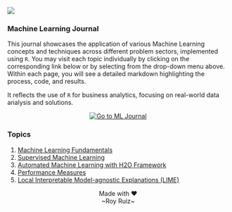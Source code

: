 <!-- Institute LOGO -->

![](images/logo.png)

### Machine Learning Journal

This journal showcases the application of various Machine Learning concepts and techniques across different problem sectors, implemented using `R`. You may visit each topic individually by clicking on the corresponding link below or by selecting from the drop-down menu above. Within each page, you will see a detailed markdown highlighting the process, code, and results.

It reflects the use of `R` for business analytics, focusing on real-world data analysis and solutions.

<p align="center">
  <a href="https://royruiz-dev.github.io/r-machine-learning-journal/journal_encrypted.html">
    <img src="https://img.shields.io/badge/Click%20to%20view%20ML%20Journal-27B9CE?style=for-the-badge&logo=github" alt="Go to ML Journal">
  </a>
</p>

### Topics

1. [Machine Learning Fundamentals](https://royruiz-dev.github.io/r-machine-learning-journal/5e01119318c9a8ebe0a0dbe4417d069d600e8557/01_ml_fund.html)
2. [Supervised Machine Learning](https://royruiz-dev.github.io/r-machine-learning-journal/5e01119318c9a8ebe0a0dbe4417d069d600e8557/02_ml_sup.html)
3. [Automated Machine Learning with H2O Framework](https://royruiz-dev.github.io/r-machine-learning-journal/5e01119318c9a8ebe0a0dbe4417d069d600e8557/03_ml_aut.html)
4. [Performance Measures](https://royruiz-dev.github.io/r-machine-learning-journal/5e01119318c9a8ebe0a0dbe4417d069d600e8557/04_perf_meas.html)
5. [Local Interpretable Model-agnostic Explanations (LIME)](https://royruiz-dev.github.io/r-machine-learning-journal/5e01119318c9a8ebe0a0dbe4417d069d600e8557/05_lime.html)

<p align="center">
Made with ♥<br />~Roy Ruiz~
</p>

